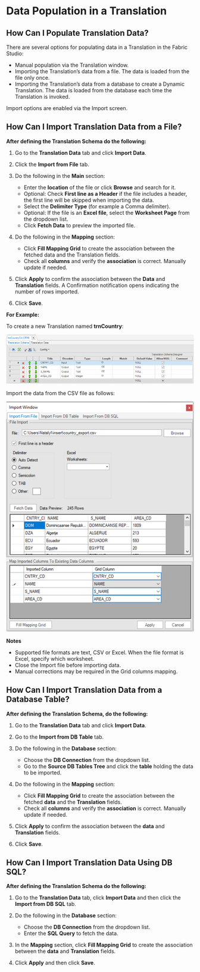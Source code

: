 # Data Population in a Translation

## How Can I Populate Translation Data?
 
There are several options for populating data in a Translation in the Fabric Studio: 
* Manual population via the Translation window. 
* Importing the Translation’s data from a file. The data is loaded from the file only once.
* Importing the Translation’s data from a database to create a Dynamic Translation. The data is loaded from the database each time the Translation is invoked. 
 
Import options are enabled via the Import screen.


## How Can I Import Translation Data from a File?
 
**After defining the Translation Schema do the following:** 

1.	Go to the **Translation Data** tab and click **Import Data**.

2.	Click the **Import from File** tab. 

3.	Do the following in the **Main** section:

       * Enter the **location** of the file or click **Browse** and search for it.
       * Optional: Check **First line as a Header** if the file includes a header, the first line will be skipped when importing the data.
       * Select the **Delimiter Type** (for example a Comma delimiter).
       * Optional: If the file is an **Excel file**, select the **Worksheet Page** from the dropdown list.
       * Click **Fetch Data** to preview the imported file.
       
4.	Do the following in the **Mapping** section: 
       * Click **Fill Mapping Grid** to create the association between the fetched data and the Translation fields.
       * Check all **columns** and verify the **association** is correct. Manually update if needed.
       
5.	Click **Apply** to confirm the association between the **Data** and **Translation** fields. A Confirmation notification opens indicating the number of rows imported.

6.	Click **Save**.

**For Example:**

To create a new Translation named **trnCountry**:

![image](/articles/09_translations/images/09_02_01_01%20trnCountry.png)


Import the data from the CSV file as follows:

![image](/articles/09_translations/images/09_02_01_02%20CSV%20file.png)

**Notes** 
* Supported file formats are text, CSV or Excel. When the file format is Excel, specify which worksheet.
* Close the Import file before importing data. 
* Manual corrections may be required in the Grid columns mapping.


## How Can I Import Translation Data from a Database Table?
 
**After defining the Translation Schema, do the following:** 

1.	Go to the **Translation Data** tab and click **Import Data**.

2.	Go to the **Import from DB Table** tab. 

3.	Do the following in the **Database** section:
       * Choose the **DB Connection** from the dropdown list.
       * Go to the **Source DB Tables Tree** and click the **table** holding the data to be imported.
       
4.	Do the following in the **Mapping** section:
       * Click **Fill Mapping Grid** to create the association between the fetched **data** and the **Translation** fields.
       * Check all **columns** and verify the **association** is correct. Manually update if needed.
       
5.	Click **Apply** to confirm the association between the **data** and **Translation** fields.

6.	Click **Save**.


## How Can I Import Translation Data Using DB SQL?
 
**After defining the Translation Schema do the following:** 
1.	Go to the **Translation Data** tab, click **Import Data** and then click the **Import from DB SQL** tab.

2.	Do the following in the **Database** section:
       * Choose the **DB Connection** from the dropdown list.
       * Enter the **SQL Query** to fetch the data.
       
3.	In the **Mapping** section, click **Fill Mapping Grid** to create the association between the **data** and **Translation** fields.

4.	Click **Apply** and then click **Save**.


